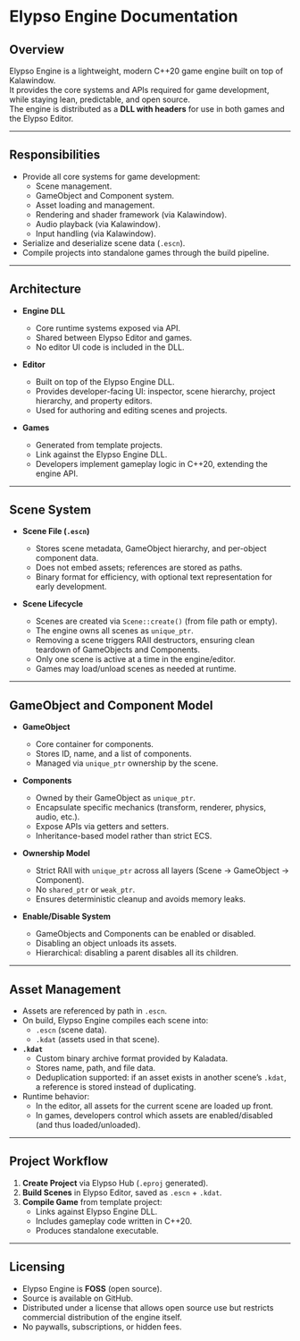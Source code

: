 # Elypso Engine Documentation

## Overview
Elypso Engine is a lightweight, modern C++20 game engine built on top of Kalawindow.  
It provides the core systems and APIs required for game development, while staying lean, predictable, and open source.  
The engine is distributed as a **DLL with headers** for use in both games and the Elypso Editor.

---

## Responsibilities
- Provide all core systems for game development:
  - Scene management.
  - GameObject and Component system.
  - Asset loading and management.
  - Rendering and shader framework (via Kalawindow).
  - Audio playback (via Kalawindow).
  - Input handling (via Kalawindow).
- Serialize and deserialize scene data (`.escn`).
- Compile projects into standalone games through the build pipeline.

---

## Architecture
- **Engine DLL**  
  - Core runtime systems exposed via API.  
  - Shared between Elypso Editor and games.  
  - No editor UI code is included in the DLL.

- **Editor**  
  - Built on top of the Elypso Engine DLL.  
  - Provides developer-facing UI: inspector, scene hierarchy, project hierarchy, and property editors.  
  - Used for authoring and editing scenes and projects.  

- **Games**  
  - Generated from template projects.  
  - Link against the Elypso Engine DLL.  
  - Developers implement gameplay logic in C++20, extending the engine API.  

---

## Scene System
- **Scene File (`.escn`)**  
  - Stores scene metadata, GameObject hierarchy, and per-object component data.  
  - Does not embed assets; references are stored as paths.  
  - Binary format for efficiency, with optional text representation for early development.  

- **Scene Lifecycle**  
  - Scenes are created via `Scene::create()` (from file path or empty).  
  - The engine owns all scenes as `unique_ptr`.  
  - Removing a scene triggers RAII destructors, ensuring clean teardown of GameObjects and Components.  
  - Only one scene is active at a time in the engine/editor.  
  - Games may load/unload scenes as needed at runtime.  

---

## GameObject and Component Model
- **GameObject**  
  - Core container for components.  
  - Stores ID, name, and a list of components.  
  - Managed via `unique_ptr` ownership by the scene.

- **Components**  
  - Owned by their GameObject as `unique_ptr`.  
  - Encapsulate specific mechanics (transform, renderer, physics, audio, etc.).  
  - Expose APIs via getters and setters.  
  - Inheritance-based model rather than strict ECS.  

- **Ownership Model**  
  - Strict RAII with `unique_ptr` across all layers (Scene → GameObject → Component).  
  - No `shared_ptr` or `weak_ptr`.  
  - Ensures deterministic cleanup and avoids memory leaks.  

- **Enable/Disable System**  
  - GameObjects and Components can be enabled or disabled.  
  - Disabling an object unloads its assets.  
  - Hierarchical: disabling a parent disables all its children.  

---

## Asset Management
- Assets are referenced by path in `.escn`.  
- On build, Elypso Engine compiles each scene into:  
  - `.escn` (scene data).  
  - `.kdat` (assets used in that scene).  
- **`.kdat`**  
  - Custom binary archive format provided by Kaladata.  
  - Stores name, path, and file data.  
  - Deduplication supported: if an asset exists in another scene’s `.kdat`, a reference is stored instead of duplicating.  
- Runtime behavior:  
  - In the editor, all assets for the current scene are loaded up front.  
  - In games, developers control which assets are enabled/disabled (and thus loaded/unloaded).  

---

## Project Workflow
1. **Create Project** via Elypso Hub (`.eproj` generated).  
2. **Build Scenes** in Elypso Editor, saved as `.escn` + `.kdat`.  
3. **Compile Game** from template project:  
   - Links against Elypso Engine DLL.  
   - Includes gameplay code written in C++20.  
   - Produces standalone executable.  

---

## Licensing
- Elypso Engine is **FOSS** (open source).  
- Source is available on GitHub.  
- Distributed under a license that allows open source use but restricts commercial distribution of the engine itself.  
- No paywalls, subscriptions, or hidden fees.  
